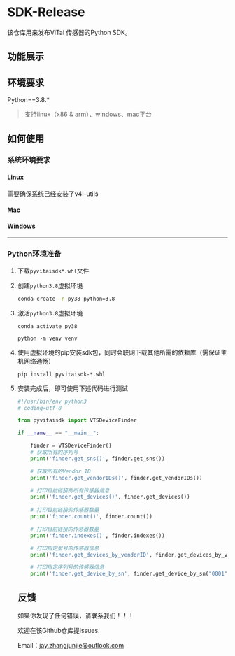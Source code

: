# SDK-Release

该仓库用来发布ViTai 传感器的Python SDK。

## 功能展示



## 环境要求

Python==3.8.*

> 支持linux（x86 & arm）、windows、mac平台

## 如何使用

### 系统环境要求

#### Linux

需要确保系统已经安装了v4l-utils

#### Mac

#### Windows

------

### Python环境准备

1. 下载`pyvitaisdk*.whl`文件

2. 创建`python3.8`虚拟环境

   ```bash
   conda create -n py38 python=3.8
   ```

3. 激活`python3.8`虚拟环境

   ```
   conda activate py38
   
   python -m venv venv
   ```

4. 使用虚拟环境的pip安装sdk包，同时会联网下载其他所需的依赖库（需保证主机网络通畅）

   ```
   pip install pyvitaisdk-*.whl
   ```

5. 安装完成后，即可使用下述代码进行测试

   ```python
   #!/usr/bin/env python3
   # coding=utf-8
   
   from pyvitaisdk import VTSDeviceFinder
   
   if __name__ == "__main__":
   
       finder = VTSDeviceFinder()
       # 获取所有的序列号
       print('finder.get_sns()', finder.get_sns())
   
       # 获取所有的Vendor ID
       print('finder.get_vendorIDs()', finder.get_vendorIDs())
   
       # 打印目前链接的所有传感器信息
       print('finder.get_devices()', finder.get_devices())
       
       # 打印目前链接的传感器数量
       print('finder.count()', finder.count())
   
       # 打印目前链接的传感器数量
       print('finder.indexes()', finder.indexes())
   
       # 打印指定型号的传感器信息
       print('finder.get_devices_by_vendorID', finder.get_devices_by_vendorID("f225"))
   
       # 打印指定序列号的传感器信息
       print('finder.get_device_by_sn', finder.get_device_by_sn("0001"))
   
   ```

   ## 反馈

   如果你发现了任何错误，请联系我们！！！

   欢迎在该Github仓库提issues.

   Email：jay.zhangjunjie@outlook.com